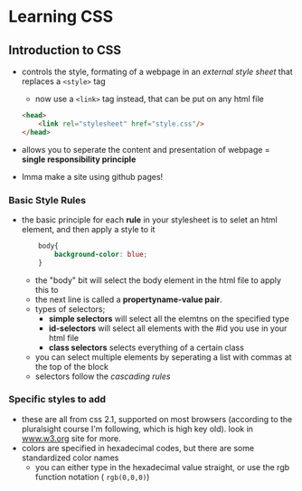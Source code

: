 # Learning CSS

## Introduction to CSS

 - controls the style, formating of a webpage in an *external style sheet* that replaces a `<style>` tag
    - now use a ```<link>``` tag instead, that can be put on any html file
    ``` html
    <head>
        <link rel="stylesheet" href="style.css"/>
    </head>
    ```
 - allows you to seperate the content and presentation of webpage = **single responsibility principle**

 - Imma make a site using github pages!

### Basic Style Rules
 - the basic principle for each **rule** in your stylesheet is to selet an html element, and then apply a style to it
    ``` css
        body{
            background-color: blue;
        }
    ```

    - the "body" bit will select the body element in the html file to apply this to
    - the next line is called a **propertyname-value pair**. 
    - types of selectors;
        - **simple selectors** will select all the elemtns on the specified type
        - **id-selectors** will select all elements with the #id you use in your html file
        - **class selectors** selects everything of a certain class
    - you can select multiple elements by seperating a list with commas at the top of the block
    - selectors follow the *cascading rules*



### Specific styles to add
- these are all from css 2.1, supported on most browsers (according to the pluralsight course I'm following, which is high key old). look in www.w3.org site for more.
- colors are specified in hexadecimal codes, but there are some standardized color names
    - you can either type in the hexadecimal value straight, or use the rgb function notation ( `rgb(0,0,0)`)




